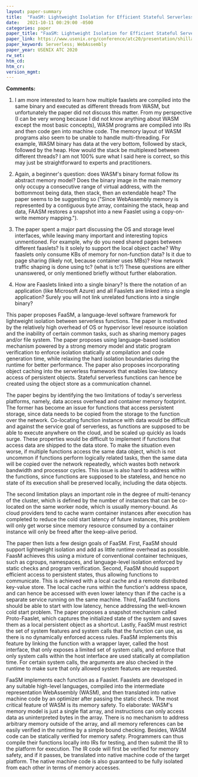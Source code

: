 ```yaml
---
layout: paper-summary
title:  "FaaSM: Lightweight Isolation for Efficient Stateful Serverless Computing"
date:   2021-10-11 00:29:00 -0500
categories: paper
paper_title: "FaaSM: Lightweight Isolation for Efficient Stateful Serverless Computing"
paper_link: https://www.usenix.org/conference/atc20/presentation/shillaker
paper_keyword: Serverless; WebAssembly
paper_year: USENIX ATC 2020
rw_set:
htm_cd:
htm_cr:
version_mgmt:
---
```


**Comments:**

1. I am more interested to learn how multiple faaslets are compiled into the same binary and executed as different 
   threads from WASM, but unfortunately the paper did not discuss this matter. 
   From my perspective (I can be very wrong because I did not know anything about WASM except the most basic concepts),
   WASM programs are compiled into IRs and then code gen into machine code. The memory layout of WASM programs also
   seem to be unable to handle multi-threading. For example, WASM binary has data at the very bottom, followed by 
   stack, followed by the heap. How would the stack be multiplexed between different threads? 
   I am not 100% sure what I said here is correct, so this may just be straightforward to experts and 
   practitioners.

2. Again, a beginner's question: does WASM's binary format follow its abstract memory model? Does the binary image
   in the main memory only occupy a consecutive range of virtual address, with the bottommost being data, then
   stack, then an extendable heap? The paper seems to be suggesting so 
   ("Since WebAssembly memory is represented by a contiguous byte array, containing the stack, heap and data, FAASM 
   restores a snapshot into a new Faaslet using a copy-on-write memory mapping.").

3. The paper spent a major part discussing the OS and storage level interfaces, while leaving many important and
   interesting topics unmentioned. For example, why do you need shared pages between different faaslets? Is it 
   solely to support the local object cache?
   Why faaslets only consume KBs of memory for non-function data? Is it due to page sharing (likely not, because 
   container uses MBs)?
   How network traffic shaping is done using tc? (what is tc?)
   These questions are either unanswered, or only mentioned briefly without further elaboration.

4. How are Faaslets linked into a single binary? Is there the notation of an application (like Microsoft Azure) and
   all Faaslets are linked into a single application?
   Surely you will not link unrelated functions into a single binary?

This paper proposes FaaSM, a language-level software framework for lightweight isolation between serverless functions.
The paper is motivated by the relatively high overhead of OS or hypervisor level resource isolation and the inability
of certain common tasks, such as sharing memory pages and/or file system. 
The paper proposes using language-based isolation mechanism powered by a strong memory model and static program
verification to enforce isolation statically at compilation and code generation time, while relaxing the hard 
isolation boundaries during the runtime for better performance.
The paper also proposes incorporating object caching into the serverless framework that enables low-latency
access of persistent objects. Stateful serverless functions can hence be created using the object store as a 
communication channel.

The paper begins by identifying the two limitations of today's serverless platforms, namely, data access overhead
and container memory footprint.
The former has become an issue for functions that access persistent storage, since data needs to be copied from the 
storage to the function over the network. Co-locating function instance with data would be difficult and against
the service goal of serverless, as functions are supposed to be able to execute anywhere on the cloud, and be scaled 
up quickly as loads surge. These properties would be difficult to implement if functions that access data are shipped
to the data store. 
To make the situation even worse, if multiple functions access the same data object, which is not uncommon if 
functions perform logically related tasks, then the same data will be copied over the network repeatedly, which
wastes both network bandwidth and processor cycles. This issue is also hard to address within the functions, since
functions are supposed to be stateless, and hence no state of its execution shall be preserved locally, including the 
data objects.

The second limitation plays an important role in the degree of multi-tenancy of the cluster, which is defined by the 
number of instances that can be co-located on the same worker node, which is usually memory-bound. 
As cloud providers tend to cache warm container instances after execution has completed to reduce the cold start 
latency of future instances, this problem will only get worse since memory resource consumed by a container instance
will only be freed after the keep-alive period.

The paper then lists a few design goals of FaaSM.
First, FaaSM should support lightweight isolation and add as little runtime overhead as possible. FaasM achieves
this using a mixture of conventional container techniques, such as cgroups, namespaces, and language-level
isolation enforced by static checks and program verification.
Second, FaaSM should support efficient access to persistent states, thus allowing functions to communicate.
This is achieved with a local cache and a remote distributed key-value store. The local cache runs within the 
function's address space, and can hence be accessed with even lower latency than if the cache is a separate 
service running on the same machine.
Third, FaaSM functions should be able to start with low latency, hence addressing the well-known cold start problem.
The paper proposes a snapshot mechanism called Proto-Faaslet, which captures the initialized state of the system and
saves them as a local persistent object as a shortcut.
Lastly, FaaSM must restrict the set of system features and system calls that the function can use, as there is no 
dynamically enforced access rules. FaaSM implements this feature by linking the function with a wrapper layer,
called the host interface, that only exposes a limited set of system calls, and enforce that only system calls within
the host interface are used statically at compilation time. For certain system calls, the arguments are also checked
in the runtime to make sure that only allowed system features are requested.

FaaSM implements each function as a Faaslet. Faaslets are developed in any suitable high-level languages, compiled
into the intermediate representation WebAssembly (WASM), and then translated into native machine code by an optimizer
after passing the static check. The most critical feature of WASM is its memory safety. To elaborate: WASM's memory
model is just a single flat array, and instructions can only access data as uninterpreted bytes in the array.
There is no mechanism to address arbitrary memory outside of the array, and all memory references can be easily
verified in the runtime by a simple bound checking. Besides, WASM code can be statically verified for memory safety.
Programmers can thus compile their functions locally into IRs for testing, and then submit the IR to the 
platform for execution. The IR code will first be verified for memory safety, and if it passes, be translated into 
native machine code of the target platform. The native machine code is also guaranteed to be fully isolated
from each other in terms of memory accesses.


